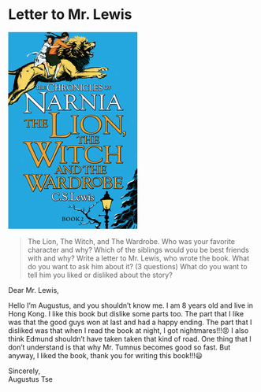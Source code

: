 # Letter to Mr. Lewis

![The Lion, The Witch, and The Wardrobe](/images/lion.jpg "The Lion, The Witch, and The Wardrobe")

> The Lion, The Witch, and The Wardrobe. Who was your favorite character and why?  Which of the siblings would you be best friends with and why?
> Write a letter to Mr. Lewis, who wrote the book.  What do you want to ask him about it? (3 questions)  What do you want to tell him you liked or disliked about the story? 

Dear Mr. Lewis,

Hello I’m Augustus, and you shouldn’t know me. I am 8 years old and live in Hong Kong. I like this book but dislike some parts too. The part that I like was that the good guys won at last and had a happy ending. The part that I disliked was that when I read the book at night, I got nightmares!!!😡 I also think Edmund shouldn’t have taken taken that kind of road.  One thing that I don’t understand is that why Mr. Tumnus becomes good so fast. But anyway, I liked the book, thank you for writing this book!!!😃

Sincerely,\
Augustus Tse
